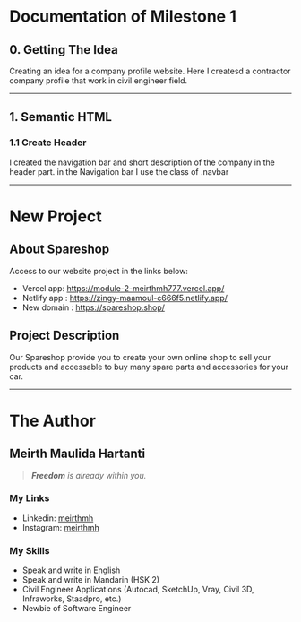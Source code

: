 # Documentation of Milestone 1
## 0. Getting The Idea
Creating an idea for a company profile website. Here I createsd a contractor company profile that work in civil engineer field. 

------------------------------------------------

## 1. Semantic HTML
### 1.1 Create Header
I created the navigation bar and short description of the company in the header part.
in the Navigation bar I use the class of .navbar


---------------------------------------------

# New Project
## About Spareshop
Access to our website project in the links below:
- Vercel app: https://module-2-meirthmh777.vercel.app/
- Netlify app : https://zingy-maamoul-c666f5.netlify.app/
- New domain : https://spareshop.shop/

## Project Description
Our Spareshop provide you to create your own online shop to sell your products and accessable to buy many spare parts and accessories for your car.

-----------------------------------------------

# The Author
## Meirth Maulida Hartanti
> _**Freedom** is already within you._

### My Links
- Linkedin: [meirthmh](https://www.linkedin.com/in/meirth-maulida-hartanti-241a1b183/)
- Instagram: [meirthmh](https://instagram.com/meirthmh/)

### My Skills
- Speak and write in English
- Speak and write in Mandarin (HSK 2)
- Civil Engineer Applications (Autocad, SketchUp, Vray, Civil 3D, Infraworks, Staadpro, etc.)
- Newbie of Software Engineer 